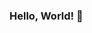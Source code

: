### Hello, World! 👾

<!--
**Angelz0/angelz0** is a ✨ _special_ ✨ repository because its `README.md` (this file) appears on your GitHub profile.

I'm programming student, especially of Java ☕. I love to learn new things and to resolve problems 🎲!

